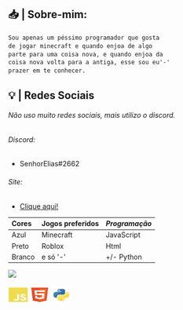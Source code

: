 ## 📥 | Sobre-mim:
```txt
Sou apenas um péssimo programador que gosta
de jogar minecraft e quando enjoa de algo
parte para uma coisa nova, e quando enjoa da
coisa nova volta para a antiga, esse sou eu'-'
prazer em te conhecer.
```
## 💡 | Redes Sociais
###### Não uso muito redes sociais, mais utilizo o discord.
####
###### Discord:
- SenhorElias#2662
###### Site:
- [Clique aqui!](https://elih.netlify.app)

|**Cores**| **Jogos preferidos** | ***Programação*** |
| :------ | :------------------- | :---------------- |
| Azul    | Minecraft            | JavaScript        |
| Preto   | Roblox               | Html              |
| Branco  | e só '-'             | +/- Python        |

<div>
<img height="180em" src="https://github-readme-stats.vercel.app/api/top-langs/?username=SenhorElias&layout=compact&langs_count=7&theme=dark"/>
</div>

<div style="display: inline_block"><br>
  <img align="center" alt="Sir-Js" height="30" width="40" src="https://raw.githubusercontent.com/devicons/devicon/master/icons/javascript/javascript-plain.svg">
  <img align="center" alt="Sir-HTML" height="30" width="40" src="https://raw.githubusercontent.com/devicons/devicon/master/icons/html5/html5-original.svg">
  <img align="center" alt="Sir-Python" height="30" width="40" src="https://raw.githubusercontent.com/devicons/devicon/master/icons/python/python-original.svg">
</div>
